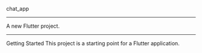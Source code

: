 chat_app
________________________________________________________________________________________________________________________________________________________

A new Flutter project.

________________________________________________________________________________________________________________________________________________________

Getting Started
This project is a starting point for a Flutter application.


